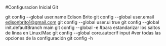 #Configuracion Inicial Git

git config --global user.name Edison Brito
git config --global user.email edisonbrito1@gmail.com
git config --global user.ui true
git config --global init.defaultBranch main
git config --global -e
#para estandarizar los saltos de línea en Linux/Mac
git config --global core.autocrlf input
#ver todas las opciones de la configuración
git config -h
